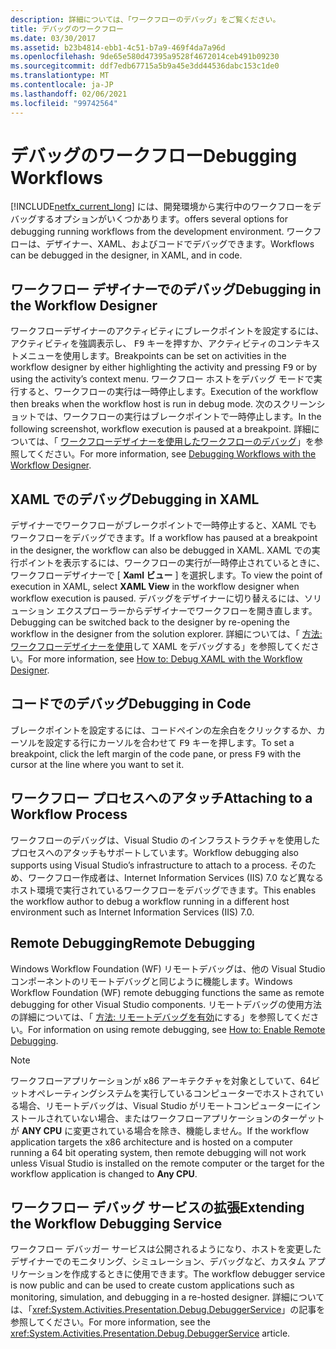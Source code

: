 ```yaml
---
description: 詳細については、「ワークフローのデバッグ」をご覧ください。
title: デバッグのワークフロー
ms.date: 03/30/2017
ms.assetid: b23b4814-ebb1-4c51-b7a9-469f4da7a96d
ms.openlocfilehash: 9de65e580d47395a9528f4672014ceb491b09230
ms.sourcegitcommit: ddf7edb67715a5b9a45e3dd44536dabc153c1de0
ms.translationtype: MT
ms.contentlocale: ja-JP
ms.lasthandoff: 02/06/2021
ms.locfileid: "99742564"
---
```

# <a name="debugging-workflows"></a><span data-ttu-id="a80a1-103">デバッグのワークフロー</span><span class="sxs-lookup"><span data-stu-id="a80a1-103">Debugging Workflows</span></span>

[!INCLUDE[netfx_current_long](../../../includes/netfx-current-long-md.md)] <span data-ttu-id="a80a1-104">には、開発環境から実行中のワークフローをデバッグするオプションがいくつかあります。</span><span class="sxs-lookup"><span data-stu-id="a80a1-104">offers several options for debugging running workflows from the development environment.</span></span> <span data-ttu-id="a80a1-105">ワークフローは、デザイナー、XAML、およびコードでデバッグできます。</span><span class="sxs-lookup"><span data-stu-id="a80a1-105">Workflows can be debugged in the designer, in XAML, and in code.</span></span>

## <a name="debugging-in-the-workflow-designer"></a><span data-ttu-id="a80a1-106">ワークフロー デザイナーでのデバッグ</span><span class="sxs-lookup"><span data-stu-id="a80a1-106">Debugging in the Workflow Designer</span></span>

<span data-ttu-id="a80a1-107">ワークフローデザイナーのアクティビティにブレークポイントを設定するには、アクティビティを強調表示し、 <kbd>F9</kbd> キーを押すか、アクティビティのコンテキストメニューを使用します。</span><span class="sxs-lookup"><span data-stu-id="a80a1-107">Breakpoints can be set on activities in the workflow designer by either highlighting the activity and pressing <kbd>F9</kbd> or by using the activity’s context menu.</span></span> <span data-ttu-id="a80a1-108">ワークフロー ホストをデバッグ モードで実行すると、ワークフローの実行は一時停止します。</span><span class="sxs-lookup"><span data-stu-id="a80a1-108">Execution of the workflow then breaks when the workflow host is run in debug mode.</span></span> <span data-ttu-id="a80a1-109">次のスクリーンショットでは、ワークフローの実行はブレークポイントで一時停止します。</span><span class="sxs-lookup"><span data-stu-id="a80a1-109">In the following screenshot, workflow execution is paused at a breakpoint.</span></span> <span data-ttu-id="a80a1-110">詳細については、「 [ワークフローデザイナーを使用したワークフローのデバッグ](/visualstudio/workflow-designer/debugging-workflows-with-the-workflow-designer)」を参照してください。</span><span class="sxs-lookup"><span data-stu-id="a80a1-110">For more information, see [Debugging Workflows with the Workflow Designer](/visualstudio/workflow-designer/debugging-workflows-with-the-workflow-designer).</span></span>

## <a name="debugging-in-xaml"></a><span data-ttu-id="a80a1-111">XAML でのデバッグ</span><span class="sxs-lookup"><span data-stu-id="a80a1-111">Debugging in XAML</span></span>

<span data-ttu-id="a80a1-112">デザイナーでワークフローがブレークポイントで一時停止すると、XAML でもワークフローをデバッグできます。</span><span class="sxs-lookup"><span data-stu-id="a80a1-112">If a workflow has paused at a breakpoint in the designer, the workflow can also be debugged in XAML.</span></span> <span data-ttu-id="a80a1-113">XAML での実行ポイントを表示するには、ワークフローの実行が一時停止されているときに、ワークフローデザイナーで [ **Xaml ビュー** ] を選択します。</span><span class="sxs-lookup"><span data-stu-id="a80a1-113">To view the point of execution in XAML, select **XAML View** in the workflow designer when workflow execution is paused.</span></span> <span data-ttu-id="a80a1-114">デバッグをデザイナーに切り替えるには、ソリューション エクスプローラーからデザイナーでワークフローを開き直します。</span><span class="sxs-lookup"><span data-stu-id="a80a1-114">Debugging can be switched back to the designer by re-opening the workflow in the designer from the solution explorer.</span></span> <span data-ttu-id="a80a1-115">詳細については、「 [方法: ワークフローデザイナーを使用](/visualstudio/workflow-designer/how-to-debug-xaml-with-the-workflow-designer)して XAML をデバッグする」を参照してください。</span><span class="sxs-lookup"><span data-stu-id="a80a1-115">For more information, see [How to: Debug XAML with the Workflow Designer](/visualstudio/workflow-designer/how-to-debug-xaml-with-the-workflow-designer).</span></span>

## <a name="debugging-in-code"></a><span data-ttu-id="a80a1-116">コードでのデバッグ</span><span class="sxs-lookup"><span data-stu-id="a80a1-116">Debugging in Code</span></span>

<span data-ttu-id="a80a1-117">ブレークポイントを設定するには、コードペインの左余白をクリックするか、カーソルを設定する行にカーソルを合わせて <kbd>F9</kbd> キーを押します。</span><span class="sxs-lookup"><span data-stu-id="a80a1-117">To set a breakpoint, click the left margin of the code pane, or press <kbd>F9</kbd> with the cursor at the line where you want to set it.</span></span>

## <a name="attaching-to-a-workflow-process"></a><span data-ttu-id="a80a1-118">ワークフロー プロセスへのアタッチ</span><span class="sxs-lookup"><span data-stu-id="a80a1-118">Attaching to a Workflow Process</span></span>

<span data-ttu-id="a80a1-119">ワークフローのデバッグは、Visual Studio のインフラストラクチャを使用したプロセスへのアタッチもサポートしています。</span><span class="sxs-lookup"><span data-stu-id="a80a1-119">Workflow debugging also supports using Visual Studio’s infrastructure to attach to a process.</span></span> <span data-ttu-id="a80a1-120">そのため、ワークフロー作成者は、Internet Information Services (IIS) 7.0 など異なるホスト環境で実行されているワークフローをデバッグできます。</span><span class="sxs-lookup"><span data-stu-id="a80a1-120">This enables the workflow author to debug a workflow running in a different host environment such as Internet Information Services (IIS) 7.0.</span></span>

## <a name="remote-debugging"></a><span data-ttu-id="a80a1-121">Remote Debugging</span><span class="sxs-lookup"><span data-stu-id="a80a1-121">Remote Debugging</span></span>

<span data-ttu-id="a80a1-122">Windows Workflow Foundation (WF) リモートデバッグは、他の Visual Studio コンポーネントのリモートデバッグと同じように機能します。</span><span class="sxs-lookup"><span data-stu-id="a80a1-122">Windows Workflow Foundation (WF) remote debugging functions the same as remote debugging for other Visual Studio components.</span></span> <span data-ttu-id="a80a1-123">リモートデバッグの使用方法の詳細については、「 [方法: リモートデバッグを有効](/previous-versions/visualstudio/visual-studio-2010/febz73k0(v=vs.100))にする」を参照してください。</span><span class="sxs-lookup"><span data-stu-id="a80a1-123">For information on using remote debugging, see [How to: Enable Remote Debugging](/previous-versions/visualstudio/visual-studio-2010/febz73k0(v=vs.100)).</span></span>

> [!NOTE]
> <span data-ttu-id="a80a1-124">ワークフローアプリケーションが x86 アーキテクチャを対象としていて、64ビットオペレーティングシステムを実行しているコンピューターでホストされている場合、リモートデバッグは、Visual Studio がリモートコンピューターにインストールされていない場合、またはワークフローアプリケーションのターゲットが **ANY CPU** に変更されている場合を除き、機能しません。</span><span class="sxs-lookup"><span data-stu-id="a80a1-124">If the workflow application targets the x86 architecture and is hosted on a computer running a 64 bit operating system, then remote debugging will not work unless Visual Studio is installed on the remote computer or the target for the workflow application is changed to **Any CPU**.</span></span>

## <a name="extending-the-workflow-debugging-service"></a><span data-ttu-id="a80a1-125">ワークフロー デバッグ サービスの拡張</span><span class="sxs-lookup"><span data-stu-id="a80a1-125">Extending the Workflow Debugging Service</span></span>

<span data-ttu-id="a80a1-126">ワークフロー デバッガー サービスは公開されるようになり、ホストを変更したデザイナーでのモニタリング、シミュレーション、デバッグなど、カスタム アプリケーションを作成するときに使用できます。</span><span class="sxs-lookup"><span data-stu-id="a80a1-126">The workflow debugger service is now public and can be used to create custom applications such as monitoring, simulation, and debugging in a re-hosted designer.</span></span> <span data-ttu-id="a80a1-127">詳細については、「<xref:System.Activities.Presentation.Debug.DebuggerService>」の記事を参照してください。</span><span class="sxs-lookup"><span data-stu-id="a80a1-127">For more information, see the <xref:System.Activities.Presentation.Debug.DebuggerService> article.</span></span>
